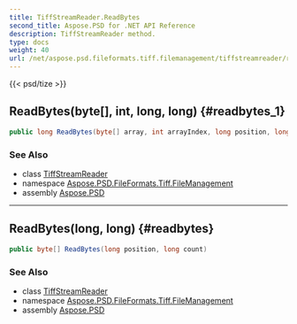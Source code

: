 ```yaml
---
title: TiffStreamReader.ReadBytes
second_title: Aspose.PSD for .NET API Reference
description: TiffStreamReader method. 
type: docs
weight: 40
url: /net/aspose.psd.fileformats.tiff.filemanagement/tiffstreamreader/readbytes/
---
```

{{< psd/tize >}}
## ReadBytes(byte[], int, long, long) {#readbytes_1}

```csharp
public long ReadBytes(byte[] array, int arrayIndex, long position, long count)
```

### See Also

* class [TiffStreamReader](../)
* namespace [Aspose.PSD.FileFormats.Tiff.FileManagement](../../tiffstreamreader/)
* assembly [Aspose.PSD](../../../)

---

## ReadBytes(long, long) {#readbytes}

```csharp
public byte[] ReadBytes(long position, long count)
```

### See Also

* class [TiffStreamReader](../)
* namespace [Aspose.PSD.FileFormats.Tiff.FileManagement](../../tiffstreamreader/)
* assembly [Aspose.PSD](../../../)


